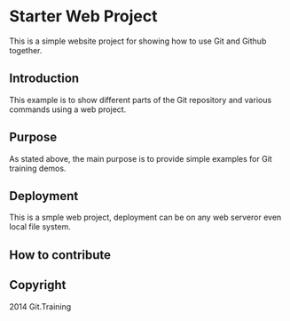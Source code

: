# Starter Web Project

This is a simple website project for showing how to use Git and Github together.

## Introduction

This example is to show different parts of the Git repository and various commands using a web project.

## Purpose

As stated above, the main purpose is to provide simple examples for Git training demos.

## Deployment

This is a smple web project, deployment can be on any web serveror even local file system.

## How to contribute

## Copyright

2014 Git.Training